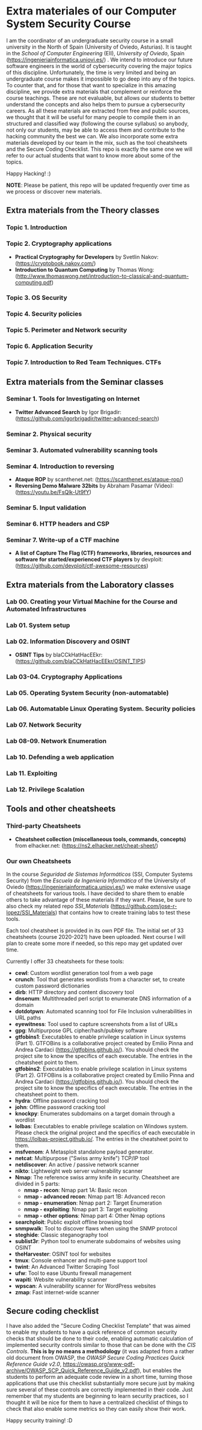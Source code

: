 # Extra materiales of our Computer System Security Course 

I am the coordinator of an undergraduate security course in a small university in the North of Spain (University of Oviedo, Asturias). It is taught in the *School of Computer Engineering* (EII), *University of Oviedo*, Spain (https://ingenieriainformatica.uniovi.es/) . We intend to introduce our future software engineers in the world of cybersecurity covering the major topics of this discipline. Unfortunately, the time is very limited and being an undergraduate course makes it impossible to go deep into any of the topics. To counter that, and for those that want to specialize in this amazing discipline, we provide extra materials that complement or reinforce the course teachings. These are not evaluable, but allows our students to better understand the concepts and also helps them to pursue a cybersecurity careers. As all these materials are extracted from free and public sources, we thought that it will be useful for many people to compile them in an structured and classified way (following the course syllabus) so anybody, not only our students, may be able to access them and contribute to the hacking community the best we can. We also incorporate some extra materials developed by our team in the mix, such as the tool cheatsheets and the Secure Coding Checklist. This repo is exactly the same one we will refer to our actual students that want to know more about some of the topics.

Happy Hacking! :)

**NOTE**: Please be patient, this repo will be updated frequently over time as we process or discover new materials.

## Extra materials from the Theory classes ##

### Topic 1. Introduction

### Topic 2. Cryptography applications

- **Practical Cryptography for Developers** by Svetlin Nakov: (https://cryptobook.nakov.com/)
- **Introduction to Quantum Computing** by Thomas Wong: (http://www.thomaswong.net/introduction-to-classical-and-quantum-computing.pdf)

### Topic 3. OS Security

### Topic 4. Security policies

### Topic 5. Perimeter and Network security

### Topic 6. Application Security

### Topic 7. Introduction to Red Team Techniques. CTFs



## Extra materials from the Seminar classes ##

### Seminar 1. Tools for Investigating on Internet

- **Twitter Advanced Search** by Igor Brigadir: (https://github.com/igorbrigadir/twitter-advanced-search)

### Seminar 2. Physical security

### Seminar 3. Automated vulnerability scanning tools

### Seminar 4. Introduction to reversing

- **Ataque ROP** by scanthenet.net: (https://scanthenet.es/ataque-rop/)
- **Reversing Demo Malware 32bits** by Abraham Pasamar (Video): (https://youtu.be/FsQlk-Ut9fY)

### Seminar 5. Input validation

### Seminar 6. HTTP headers and CSP

### Seminar 7. Write-up of a CTF machine

- **A list of Capture The Flag (CTF) frameworks, libraries, resources and software for started/experienced CTF players** by devploit: (https://github.com/devploit/ctf-awesome-resources)

## Extra materials from the Laboratory classes ##

### Lab 00. Creating your Virtual Machine for the Course and Automated Infrastructures

### Lab 01. System setup

### Lab 02. Information Discovery and OSINT

- **OSINT Tips** by blaCCkHatHacEEkr: (https://github.com/blaCCkHatHacEEkr/OSINT_TIPS)

### Lab 03-04. Cryptography Applications 

### Lab 05. Operating System Security (non-automatable)

### Lab 06. Automatable Linux Operating System. Security policies

### Lab 07. Network Security

### Lab 08-09. Network Enumeration

### Lab 10. Defending a web application

### Lab 11. Exploiting

### Lab 12. Privilege Scalation

## Tools and other cheatsheets ##

### Third-party Cheatsheets

- **Cheatsheet collection (miscellaneous tools, commands, concepts)** from elhacker.net: (https://ns2.elhacker.net/cheat-sheet/)

### Our own Cheatsheets
In the course *Seguridad de Sistemas Informáticos* (SSI, Computer Systems Security) from the *Escuela de Ingeniería Informática* of the University of Oviedo (https://ingenieriainformatica.uniovi.es/) we make extensive usage of cheatsheets for various tools. I have decided to share them to enable others to take advantage of these materials if they want. Please, be sure to also check my related repo *SSI_Materials* (https://github.com/jose-r-lopez/SSI_Materials) that contains how to create training labs to test these tools.

Each tool cheatsheet is provided in its own PDF file. The initial set of 33 cheatsheets (course 2020-2021) have been uploaded. Next course I will plan to create some more if needed, so this repo may get updated over time.  

Currently I offer 33 cheatsheets for these tools:

* **cewl**: Custom wordlist generation tool from a web page
* **crunch**: Tool that generates wordlists from a character set, to create custom password dictionaries
* **dirb**: HTTP directory and content discovery tool
* **dnsenum**: Multithreaded perl script to enumerate DNS information of a domain
* **dotdotpwn**: Automated scanning tool for File Inclusion vulnerabilities in URL paths
* **eyewitness**: Tool used to capture screenshots from a list of URLs
* **gpg**: Multipurpose GPL cipher/hash/pubkey software
* **gtfobins1**: Executables to enable privilege scalation in Linux systems (Part 1). GTFOBins is a collaborative project created by Emilio Pinna and Andrea Cardaci (https://gtfobins.github.io/). You should check the project site to know the specifics of each executable. The entries in the cheatsheet point to them.
* **gtfobins2**: Executables to enable privilege scalation in Linux systems (Part 2). GTFOBins is a collaborative project created by Emilio Pinna and Andrea Cardaci (https://gtfobins.github.io/). You should check the project site to know the specifics of each executable. The entries in the cheatsheet point to them.
* **hydra**: Offline password cracking tool
* **john**: Offline password cracking tool
* **knockpy**: Enumerates subdomains on a target domain through a wordlist
* **lolbas**: Executables to enable privilege scalation on Windows system. Please check the original project and the specifics of each executable in https://lolbas-project.github.io/. The entries in the cheatsheet point to them.
* **msfvenom**: A Metasploit standalone payload generator. 
* **netcat**: Multipurpose ("Swiss army knife") TCP/IP tool 
* **netdiscover**: An active / passive network scanner
* **nikto**: Lightweight web server vulnerability scanner
* **Nmap**: The reference swiss army knife in security. Cheatsheet are divided in 5 parts:
  * **nmap - recon**: Nmap part 1A: Basic recon
  * **nmap - advanced recon**: Nmap part 1B: Advanced recon
  * **nmap - enumeration**: Nmap part 2: Target Enumeration
  * **nmap - exploiting**: Nmap part 3: Target exploiting
  * **nmap - other options**: Nmap part 4: Other Nmap options
* **searchploit**: Public exploit offline browsing tool
* **snmpwalk**: Tool to discover flaws when using the SNMP protocol
* **steghide**: Classic steganography tool
* **sublist3r**: Python tool to enumerate subdomains of websites using OSINT
* **theHarvester**: OSINT tool for websites
* **tmux**: Console enhancer and multi-pane support tool
* **twint**: An Advanced Twitter Scraping Tool
* **ufw**: Tool to ease Ubuntu firewall management
* **wapiti**: Website vulnerability scanner
* **wpscan**: A vulnerability scanner for WordPress websites
* **zmap**: Fast internet-wide scanner

## Secure coding checklist ##

I have also added the "Secure Coding Checklist Template" that was aimed to enable my students to have a quick reference of common security checks that should be done to their code, enabling automatic calculation of implemented security controls similar to those that can be done with the *CIS Controls*. **This is by no means a methodology** (it was adapted from a rather old document from OWASP, the *OWASP Secure Coding Practices Quick Reference Guide v2.0*, https://owasp.org/www-pdf-archive/OWASP_SCP_Quick_Reference_Guide_v2.pdf), but enables the students to perform an adequate code review in a short time, turning those applications that use this checklist substantially more secure just by making sure several of these controls are correctly implemented in their code. Just remember that my students are beginning to learn security practices, so I thought it will be nice for them to have a centralized checklist of things to check that also enable some metrics so they can easily show their work. 

 
 Happy security training! :D
 
 
